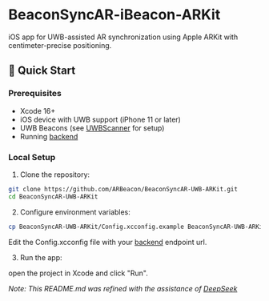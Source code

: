 # BeaconSyncAR-iBeacon-ARKit

iOS app for UWB-assisted AR synchronization using Apple ARKit with centimeter-precise positioning.

## 🚀 Quick Start

### Prerequisites
- Xcode 16+
- iOS device with UWB support (iPhone 11 or later)
- UWB Beacons (see [UWBScanner](https://github.com/ARBeacon/UWBScanner) for setup)
- Running [backend](https://github.com/ARBeacon/BeaconSyncAR-api)

### Local Setup

1. Clone the repository: 
```bash
git clone https://github.com/ARBeacon/BeaconSyncAR-UWB-ARKit.git
cd BeaconSyncAR-UWB-ARKit
```
2. Configure environment variables:
```bash
cp BeaconSyncAR-UWB-ARKit/Config.xcconfig.example BeaconSyncAR-UWB-ARKit/Config.xcconfig
```
Edit the Config.xcconfig file with your [backend](https://github.com/ARBeacon/BeaconSyncAR-api) endpoint url.

3. Run the app:

open the project in Xcode and click "Run".

_Note: This README.md was refined with the assistance of [DeepSeek](https://www.deepseek.com)_
